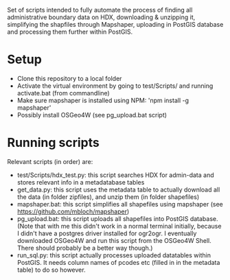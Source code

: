 Set of scripts intended to fully automate the process of finding all administrative boundary data on HDX, downloading & unzipping it, simplifying the shapfiles through Mapshaper, uploading in PostGIS database and processing them further within PostGIS.

# Setup
* Clone this repository to a local folder
* Activate the virtual environment by going to test/Scripts/ and running activate.bat (from commandline)
* Make sure mapshaper is installed using NPM: 'npm install -g mapshaper'
* Possibly install OSGeo4W (see pg_upload.bat script)

# Running scripts
Relevant scripts (in order) are:
* test/Scripts/hdx_test.py: this script searches HDX for admin-data and stores relevant info in a metadatabase tables
* get_data.py: this script uses the metadata table to actually download all the data (in folder zipfiles), and unzip them (in folder shapefiles)
* mapshaper.bat: this script simplifies all shapefiles using mapshaper (see https://github.com/mbloch/mapshaper)
* pg_upload.bat: this script uploads all shapefiles into PostGIS database. (Note that with me this didn't work in a normal terminal initially, because I didn't have a postgres driver installed for ogr2ogr. I eventually downloaded OSGeo4W and run this script from the OSGeo4W Shell. There should probably be a better way though.)
* run_sql.py: this script actually processes uploaded datatables within PostGIS. It needs column names of pcodes etc (filled in in the metadata table) to do so however.

